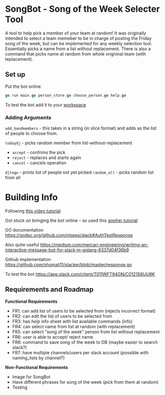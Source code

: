 # SongBot - Song of the Week Selecter Tool

A tool to help pick a member of your team at random! It was originally intended to select a team memeber to be in charge of posting the Friday song of the week, but can be implemented for any weekly selection tool. Essentially picks a name from a list without replacement. There is also a command that picks name at random from whole origninal team (with teplacement).

## Set up
Put the bot online 

```go
go run main.go person_store.go choose_person.go help.go
```

To test the bot add it to your [workspace](https://app.slack.com/client/T011WFT94GN/C0121S6UU9K)

### Adding Arguments
`add_bandmembers` - this takes in a string (in slice format) and adds as the list of people to choose from. 

`todaydj` - picks random member from list-without-replacement
- `accept` - confrims the pick
- `reject` - replaces and starts again
- `cancel` - cancels operation

`djtogo` - prints list of people not yet picked
`random_all` - picks random list from all 


# Building Info
Following [this video tutorial](https://www.youtube.com/watch?v=zkB_c3cgtd0&t=1186s)

Got stuck on bringing the bot online - so used this [gopher tutorial](https://blog.gopheracademy.com/advent-2017/go-slackbot/)

GO documentation https://godoc.org/github.com/nlopes/slack#AuthTestResponse

Also quite useful https://medium.com/mercari-engineering/writing-an-interactive-message-bot-for-slack-in-golang-6337d04f36b9

Github implementation https://github.com/shomali11/slacker/blob/master/response.go

To test the bot https://app.slack.com/client/T011WFT94GN/C0121S6UU9K 


## Requirements and Roadmap
**Functional Requirements**
- FR1: can add list of users to be selected from (rejects incorrect format)
- FR2: can edit the list of users to be selected from 
- FR3: has *help* info sheet with list available commands (info)
- FR4: can select name from list at random (with replacement)
- FR5: can select "song of the week" person from list without replacement 
- FR6: user is able to accept/ reject name 
- FR6: command to save song of the week to DB (maybe easier to search slack?)
- FR7: have multiple channels/users per slack account (possible with naming_lists by channel?)


**Non-Functional Requirements**
- Image for SongBot
- Have different phrases for song of the week (pick from them at random)
- Testing
